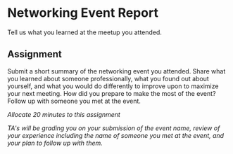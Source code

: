 # Networking Event Report

Tell us what you learned at the meetup you attended.

## Assignment

Submit a short summary of the networking event you attended. Share what you learned about someone professionally, what you found out about yourself, and what you would do differently to improve upon to maximize your next meeting. How did you prepare to make the most of the event? Follow up with someone you met at the event.

_Allocate 20 minutes to this assignment_ 

_TA's will be grading you on your submission of the event name, review of your experience including the name of someone you met at the event, and your plan to follow up with them._

